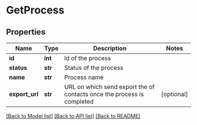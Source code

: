 # GetProcess

## Properties
Name | Type | Description | Notes
------------ | ------------- | ------------- | -------------
**id** | **int** | Id of the process | 
**status** | **str** | Status of the process | 
**name** | **str** | Process name | 
**export_url** | **str** | URL on which send export the of contacts once the process is completed | [optional] 

[[Back to Model list]](../README.md#documentation-for-models) [[Back to API list]](../README.md#documentation-for-api-endpoints) [[Back to README]](../README.md)


